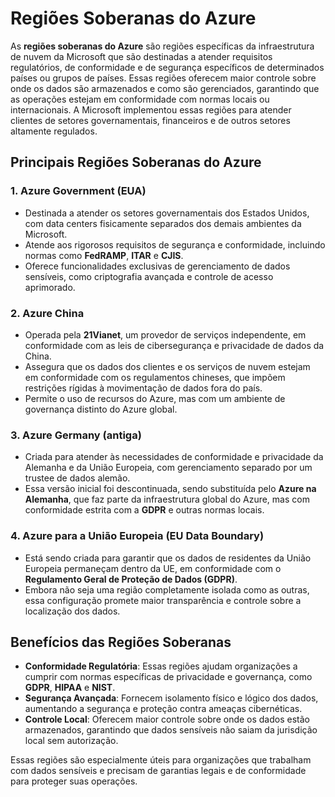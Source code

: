 # Regiões Soberanas do Azure

As **regiões soberanas do Azure** são regiões específicas da infraestrutura de nuvem da Microsoft que são destinadas a atender requisitos regulatórios, de conformidade e de segurança específicos de determinados países ou grupos de países. Essas regiões oferecem maior controle sobre onde os dados são armazenados e como são gerenciados, garantindo que as operações estejam em conformidade com normas locais ou internacionais. A Microsoft implementou essas regiões para atender clientes de setores governamentais, financeiros e de outros setores altamente regulados.

## Principais Regiões Soberanas do Azure

### 1. Azure Government (EUA)
- Destinada a atender os setores governamentais dos Estados Unidos, com data centers fisicamente separados dos demais ambientes da Microsoft.
- Atende aos rigorosos requisitos de segurança e conformidade, incluindo normas como **FedRAMP**, **ITAR** e **CJIS**.
- Oferece funcionalidades exclusivas de gerenciamento de dados sensíveis, como criptografia avançada e controle de acesso aprimorado.

### 2. Azure China
- Operada pela **21Vianet**, um provedor de serviços independente, em conformidade com as leis de cibersegurança e privacidade de dados da China.
- Assegura que os dados dos clientes e os serviços de nuvem estejam em conformidade com os regulamentos chineses, que impõem restrições rígidas à movimentação de dados fora do país.
- Permite o uso de recursos do Azure, mas com um ambiente de governança distinto do Azure global.

### 3. Azure Germany (antiga)
- Criada para atender às necessidades de conformidade e privacidade da Alemanha e da União Europeia, com gerenciamento separado por um trustee de dados alemão.
- Essa versão inicial foi descontinuada, sendo substituída pelo **Azure na Alemanha**, que faz parte da infraestrutura global do Azure, mas com conformidade estrita com a **GDPR** e outras normas locais.

### 4. Azure para a União Europeia (EU Data Boundary)
- Está sendo criada para garantir que os dados de residentes da União Europeia permaneçam dentro da UE, em conformidade com o **Regulamento Geral de Proteção de Dados (GDPR)**.
- Embora não seja uma região completamente isolada como as outras, essa configuração promete maior transparência e controle sobre a localização dos dados.

## Benefícios das Regiões Soberanas

- **Conformidade Regulatória**: Essas regiões ajudam organizações a cumprir com normas específicas de privacidade e governança, como **GDPR**, **HIPAA** e **NIST**.
- **Segurança Avançada**: Fornecem isolamento físico e lógico dos dados, aumentando a segurança e proteção contra ameaças cibernéticas.
- **Controle Local**: Oferecem maior controle sobre onde os dados estão armazenados, garantindo que dados sensíveis não saiam da jurisdição local sem autorização.

Essas regiões são especialmente úteis para organizações que trabalham com dados sensíveis e precisam de garantias legais e de conformidade para proteger suas operações.
